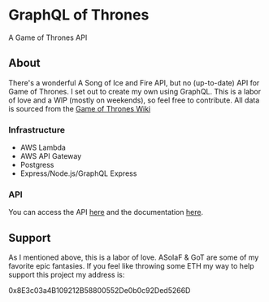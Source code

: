 # GraphQL of Thrones
A Game of Thrones API
## About
There's a wonderful A Song of Ice and Fire API, but no (up-to-date) API for Game of Thrones. I set out to create my own using GraphQL. This is a labor of love and a WIP (mostly on weekends), so feel free to contribute. All data is sourced from the [Game of Thrones Wiki](https://gameofthrones.wikia.com)
### Infrastructure
* AWS Lambda
* AWS API Gateway
* Postgress
* Express/Node.js/GraphQL Express

### API
You can access the API [here](https://api.gothrones.show/?graphiql=true) and the documentation [here](http://gothrones.show).

## Support
As I mentioned above, this is a labor of love. ASoIaF & GoT are some of my favorite epic fantasies. If you feel like throwing some ETH my way to help support this project my address is: 

0x8E3c03a4B109212B58800552De0b0c92Ded5266D